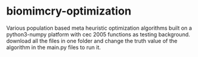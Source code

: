 # biomimcry-optimization
Various population based meta heuristic optimization algorithms built on a python3-numpy platform with cec 2005 functions as testing background.
download all the files in one folder and change the truth value of the algorithm in the main.py files to run it.
